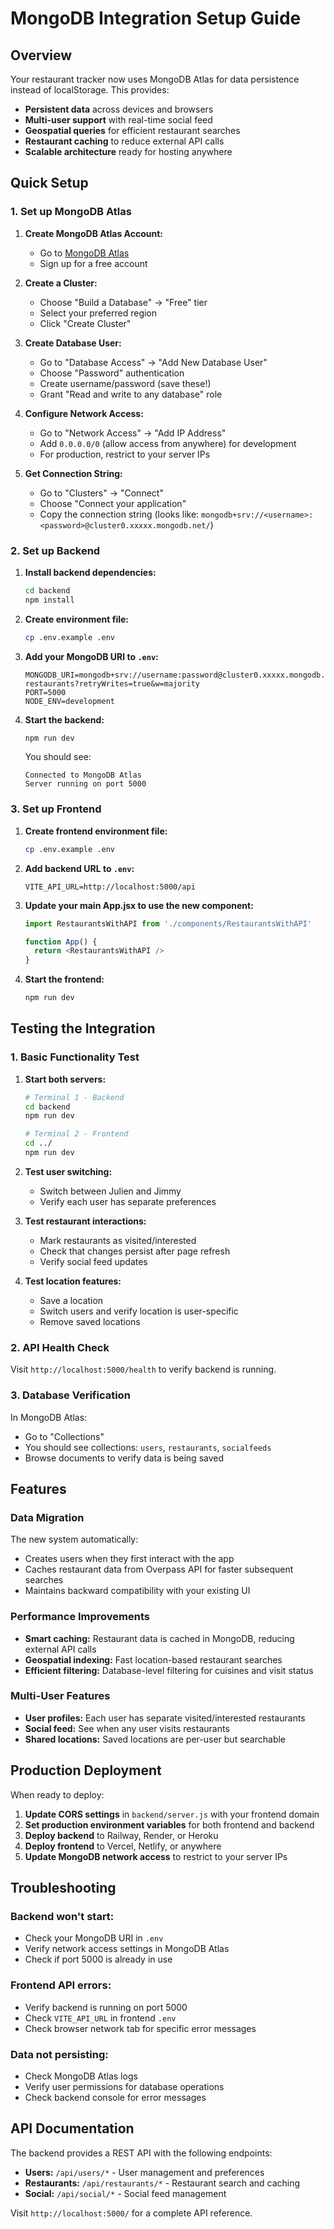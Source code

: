 # MongoDB Integration Setup Guide

## Overview

Your restaurant tracker now uses MongoDB Atlas for data persistence instead of localStorage. This provides:

- **Persistent data** across devices and browsers
- **Multi-user support** with real-time social feed
- **Geospatial queries** for efficient restaurant searches
- **Restaurant caching** to reduce external API calls
- **Scalable architecture** ready for hosting anywhere

## Quick Setup

### 1. Set up MongoDB Atlas

1. **Create MongoDB Atlas Account:**
   - Go to [MongoDB Atlas](https://www.mongodb.com/cloud/atlas)
   - Sign up for a free account

2. **Create a Cluster:**
   - Choose "Build a Database" → "Free" tier
   - Select your preferred region
   - Click "Create Cluster"

3. **Create Database User:**
   - Go to "Database Access" → "Add New Database User"
   - Choose "Password" authentication
   - Create username/password (save these!)
   - Grant "Read and write to any database" role

4. **Configure Network Access:**
   - Go to "Network Access" → "Add IP Address"
   - Add `0.0.0.0/0` (allow access from anywhere) for development
   - For production, restrict to your server IPs

5. **Get Connection String:**
   - Go to "Clusters" → "Connect"
   - Choose "Connect your application"
   - Copy the connection string (looks like: `mongodb+srv://<username>:<password>@cluster0.xxxxx.mongodb.net/`)

### 2. Set up Backend

1. **Install backend dependencies:**
   ```bash
   cd backend
   npm install
   ```

2. **Create environment file:**
   ```bash
   cp .env.example .env
   ```

3. **Add your MongoDB URI to `.env`:**
   ```
   MONGODB_URI=mongodb+srv://username:password@cluster0.xxxxx.mongodb.net/emu-restaurants?retryWrites=true&w=majority
   PORT=5000
   NODE_ENV=development
   ```

4. **Start the backend:**
   ```bash
   npm run dev
   ```

   You should see:
   ```
   Connected to MongoDB Atlas
   Server running on port 5000
   ```

### 3. Set up Frontend

1. **Create frontend environment file:**
   ```bash
   cp .env.example .env
   ```

2. **Add backend URL to `.env`:**
   ```
   VITE_API_URL=http://localhost:5000/api
   ```

3. **Update your main App.jsx to use the new component:**
   ```javascript
   import RestaurantsWithAPI from './components/RestaurantsWithAPI'

   function App() {
     return <RestaurantsWithAPI />
   }
   ```

4. **Start the frontend:**
   ```bash
   npm run dev
   ```

## Testing the Integration

### 1. Basic Functionality Test

1. **Start both servers:**
   ```bash
   # Terminal 1 - Backend
   cd backend
   npm run dev

   # Terminal 2 - Frontend
   cd ../
   npm run dev
   ```

2. **Test user switching:**
   - Switch between Julien and Jimmy
   - Verify each user has separate preferences

3. **Test restaurant interactions:**
   - Mark restaurants as visited/interested
   - Check that changes persist after page refresh
   - Verify social feed updates

4. **Test location features:**
   - Save a location
   - Switch users and verify location is user-specific
   - Remove saved locations

### 2. API Health Check

Visit `http://localhost:5000/health` to verify backend is running.

### 3. Database Verification

In MongoDB Atlas:
- Go to "Collections"
- You should see collections: `users`, `restaurants`, `socialfeeds`
- Browse documents to verify data is being saved

## Features

### Data Migration

The new system automatically:
- Creates users when they first interact with the app
- Caches restaurant data from Overpass API for faster subsequent searches
- Maintains backward compatibility with your existing UI

### Performance Improvements

- **Smart caching:** Restaurant data is cached in MongoDB, reducing external API calls
- **Geospatial indexing:** Fast location-based restaurant searches
- **Efficient filtering:** Database-level filtering for cuisines and visit status

### Multi-User Features

- **User profiles:** Each user has separate visited/interested restaurants
- **Social feed:** See when any user visits restaurants
- **Shared locations:** Saved locations are per-user but searchable

## Production Deployment

When ready to deploy:

1. **Update CORS settings** in `backend/server.js` with your frontend domain
2. **Set production environment variables** for both frontend and backend
3. **Deploy backend** to Railway, Render, or Heroku
4. **Deploy frontend** to Vercel, Netlify, or anywhere
5. **Update MongoDB network access** to restrict to your server IPs

## Troubleshooting

### Backend won't start:
- Check your MongoDB URI in `.env`
- Verify network access settings in MongoDB Atlas
- Check if port 5000 is already in use

### Frontend API errors:
- Verify backend is running on port 5000
- Check `VITE_API_URL` in frontend `.env`
- Check browser network tab for specific error messages

### Data not persisting:
- Check MongoDB Atlas logs
- Verify user permissions for database operations
- Check backend console for error messages

## API Documentation

The backend provides a REST API with the following endpoints:

- **Users:** `/api/users/*` - User management and preferences
- **Restaurants:** `/api/restaurants/*` - Restaurant search and caching
- **Social:** `/api/social/*` - Social feed management

Visit `http://localhost:5000/` for a complete API reference.